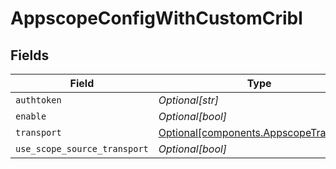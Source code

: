 # AppscopeConfigWithCustomCribl


## Fields

| Field                                                                                  | Type                                                                                   | Required                                                                               | Description                                                                            |
| -------------------------------------------------------------------------------------- | -------------------------------------------------------------------------------------- | -------------------------------------------------------------------------------------- | -------------------------------------------------------------------------------------- |
| `authtoken`                                                                            | *Optional[str]*                                                                        | :heavy_minus_sign:                                                                     | N/A                                                                                    |
| `enable`                                                                               | *Optional[bool]*                                                                       | :heavy_minus_sign:                                                                     | N/A                                                                                    |
| `transport`                                                                            | [Optional[components.AppscopeTransport]](../../models/components/appscopetransport.md) | :heavy_minus_sign:                                                                     | N/A                                                                                    |
| `use_scope_source_transport`                                                           | *Optional[bool]*                                                                       | :heavy_minus_sign:                                                                     | N/A                                                                                    |